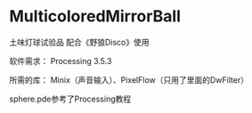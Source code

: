 # MulticoloredMirrorBall
土味灯球试验品
配合《野狼Disco》使用

软件需求：
Processing 3.5.3

所需的库：
Minix（声音输入）、PixelFlow（只用了里面的DwFilter）

sphere.pde参考了Processing教程
